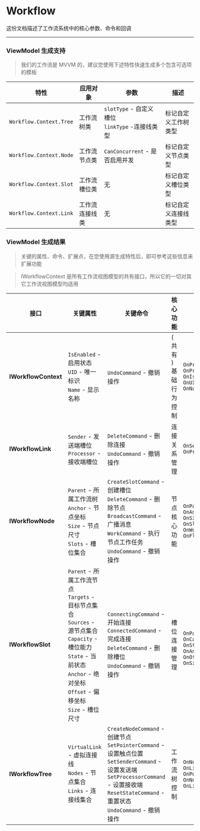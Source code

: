﻿# Workflow

这份文档描述了工作流系统中的核心参数、命令和回调

---

### ViewModel 生成支持

> 我们的工作流是 MVVM 的，建议您使用下述特性快速生成多个包含可选项的模板

| 特性 | 应用对象 | 参数 | 描述 |
|------|----------|------|------|
| `Workflow.Context.Tree` | 工作流树类 | `slotType` - 自定义槽位<br>`linkType` -连接线类型 | 标记自定义工作树类型 |
| `Workflow.Context.Node` | 工作流节点类 | `CanConcurrent` - 是否启用并发 | 标记自定义节点类型 |
| `Workflow.Context.Slot` | 工作流槽位类 | 无 | 标记自定义槽位类型 |
| `Workflow.Context.Link` | 工作流连接线类 | 无 | 标记自定义连接线类型 |

### ViewModel 生成结果

> 关键的属性、命令、扩展点，在您使用源生成特性后，即可参考这些信息来扩展功能

> IWorkflowContext 是所有工作流视图模型的共有接口，所以它的一切对其它工作流视图模型均适用

| **接口** | **关键属性** | **关键命令** | **核心功能**      | **回调方法** | **重要方法** |
|----------|--------------|--------------|---------------|--------------|--------------|
| **IWorkflowContext** | `IsEnabled` - 启用状态<br>`UID` - 唯一标识<br>`Name` - 显示名称 | `UndoCommand` - 撤销操作 | ( 共有 ) 基础行为控制 | `OnPropertyChanging`<br>`OnPropertyChanged`<br>`OnIsEnabledChanging/Changed`<br>`OnUIDChanging/Changed`<br>`OnNameChanging/Changed` | 无 |
| **IWorkflowLink** | `Sender` - 发送端槽位<br>`Processor` - 接收端槽位 | `DeleteCommand` - 删除连接<br>`UndoCommand` - 撤销操作 | 连接关系管理        | `OnSenderChanging/Changed`<br>`OnProcessorChanging/Changed` | 无 |
| **IWorkflowNode** | `Parent` - 所属工作流树<br>`Anchor` - 节点坐标<br>`Size` - 节点尺寸<br>`Slots` - 槽位集合 | `CreateSlotCommand` - 创建槽位<br>`DeleteCommand` - 删除节点<br>`BroadcastCommand` - 广播消息<br>`WorkCommand` - 执行节点工作任务<br>`UndoCommand` - 撤销操作 | 节点核心功能        | `OnParentChanging/Changed`<br>`OnAnchorChanging/Changed`<br>`OnSizeChanging/Changed`<br>`OnSlotAdded/Removed/Created`<br>`OnWorkExecuting/Canceled/Finished`<br>`OnFlowing/FlowCanceled/FlowFinished` | `FindLink()` - 查找连接 |
| **IWorkflowSlot** | `Parent` - 所属工作流节点<br>`Targets` - 目标节点集合<br>`Sources` - 源节点集合<br>`Capacity` - 槽位能力<br>`State` - 当前状态<br>`Anchor` - 绝对坐标<br>`Offset` - 偏移坐标<br>`Size` - 槽位尺寸 | `ConnectingCommand` - 开始连接<br>`ConnectedCommand` - 完成连接<br>`DeleteCommand` - 删除槽位<br>`UndoCommand` - 撤销操作 | 槽位连接管理        | <br>`OnParentChanging/Changed`<br>`OnCapacityChanging/Changed`<br>`OnStateChanging/Changed`<br>`OnAnchorChanging/Changed`<br>`OnOffsetChanging/Changed`<br>`OnSizeChanging/Changed` | 无 |
| **IWorkflowTree** | `VirtualLink` - 虚拟连接线<br>`Nodes` - 节点集合<br>`Links` - 连接线集合 | `CreateNodeCommand` - 创建节点<br>`SetPointerCommand` - 设置触点位置<br>`SetSenderCommand` - 设置发送端<br>`SetProcessorCommand` - 设置接收端<br>`ResetStateCommand` - 重置状态<br>`UndoCommand` - 撤销操作 | 工作流树控制        | `OnNodeAdded/Removed/Created`<br>`OnLinkAdded/Removed/Created`<br>`OnPointerChanging/Changed`<br>`OnNodeReseting/Reseted`<br>`OnLinkReseted` | `PushUndo()` - 压入撤销操作<br>`FindLink()` - 查找连接 |